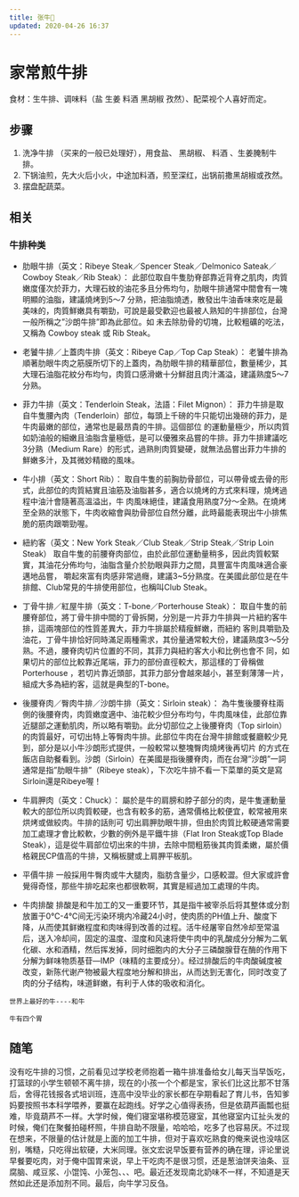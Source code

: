 ```yaml
---
title: 张牛🐂
updated: 2020-04-26 16:37
---
```



# 家常煎牛排

食材：生牛排、调味料（盐 生姜 料酒 黑胡椒 孜然）、配菜视个人喜好而定。

## 步骤

1. 洗净牛排 （买来的一般已处理好），用食盐、 黑胡椒、 料酒 、生姜腌制牛排。
2. 下锅油煎，先大火后小火，中途加料酒，煎至深红，出锅前撒黑胡椒或孜然。
3.  摆盘配蔬菜。

## 相关

### 牛排种类

- 肋眼牛排（英文：Ribeye Steak／Spencer Steak／Delmonico Sateak／Cowboy Steak／Rib Steak）：
此部位取自牛隻肋脊部靠近背脊之肌肉，肉質嫩度僅次於菲力，大理石紋的油花多且分佈均勻，肋眼牛排通常中間會有一塊明顯的油脂，建議燒烤到5～7 分熟，把油脂燒透，散發出牛油香味來吃是最美味的，肉質鮮嫩具有嚼勁，可說是最受歡迎也最被人熟知的牛排部位，台灣一般所稱之”沙朗牛排”即為此部位。如 未去除肋骨的切塊，比較粗礦的吃法，又稱為 Cowboy steak 或 Rib Steak。
- 老饕牛排／上蓋肉牛排（英文：Ribeye Cap／Top Cap Steak）：
老饕牛排為順著肋眼牛肉之筋膜所切下的上蓋肉，為肋眼牛排的精華部位，數量稀少，其大理石油脂花紋分布均勻，肉質口感滑嫩十分鮮甜且肉汁滿溢，建議熟度5～7分熟。
- 菲力牛排（英文：Tenderloin Steak，法語：Filet Mignon）：
菲力牛排是取自牛隻腰內肉（Tenderloin）部位，每頭上千磅的牛只能切出幾磅的菲力，是牛肉最嫩的部位，通常也是最昂貴的牛排。這個部位 的運動量極少，所以肉質如奶油般的細嫩且油脂含量極低，是可以優雅來品嘗的牛排。菲力牛排建議吃3分熟（Medium Rare）的形式，過熟則肉質變硬，就無法品嘗出菲力牛排的鮮嫩多汁，及其微妙精緻的風味。
- 牛小排（英文：Short Rib）：
取自牛隻的前胸肋骨部位，可以帶骨或去骨的形式，此部位的肉質結實且油筋及油脂甚多，適合以燒烤的方式來料理，燒烤過程中油汁會隨著高溫溢出，牛 肉風味絕佳，建議食用熟度7分～全熟。在燒烤至全熟的狀態下，牛肉收縮會與肋骨部位自然分離，此時最能表現出牛小排焦脆的筋肉跟嚼勁喔。
- 紐約客（英文：New York Steak／Club Steak／Strip Steak／Strip Loin Steak）
取自牛隻的前腰脊肉部位，由於此部位運動量稍多，因此肉質較緊實，其油花分佈均勻，油脂含量介於肋眼與菲力之間，具豐富牛肉風味適合豪邁地品嘗， 嚼起來富有肉感非常過癮，建議3~5分熟度。在美國此部位是在牛排館、Club常見的牛排使用部位，也稱叫Club Steak。
- 丁骨牛排／紅屋牛排（英文：T-bone／Porterhouse Steak）：
取自牛隻的前腰脊部位，將丁骨牛排中間的丁骨拆開，分別是一片菲力牛排與一片紐約客牛排，這兩塊部位的性質差異大，菲力牛排屬於精瘦鮮嫩，而紐約 客則具嚼勁及油花，丁骨牛排恰好同時滿足兩種需求，其份量通常較大份，建議熟度3～5分熟。不過，腰脊肉切片位置的不同，其菲力與紐約客大小和比例也會不 同，如果切片的部位比較靠近尾端，菲力的部份直徑較大，那這樣的丁骨稱做 Porterhouse ，若切片靠近頭部，其菲力部分會越來越小，甚至剩薄薄一片，組成大多為紐約客，這就是典型的T-bone。
- 後腰脊肉／臀肉牛排／沙朗牛排（英文：Sirloin steak）：
為牛隻後腰脊柱兩側的後腰脊肉，肉質嫩度適中、油花較少但分布均勻，牛肉風味佳，此部位靠近腿部之運動肌肉，所以略有嚼勁。此分切部位之上後腰脊肉（Top sirloin）的肉質最好，可切出特上等臀肉牛排。此部位牛肉在台灣牛排館或餐廳較少見到，部分是以小牛沙朗形式提供，一般較常以整塊臀肉燒烤後再切片 的方式在飯店自助餐看到。沙朗（Sirloin）在美國是指後腰脊肉，而在台灣”沙朗”一詞通常是指”肋眼牛排”（Ribeye steak），下次吃牛排不看一下菜單的英文是寫Sirloin還是Ribeye喔！
- 牛肩胛肉（英文：Chuck）：
屬於是牛的肩膀和脖子部分的肉，是牛隻運動量較大的部位所以肉質較硬，也含有較多的筋，通常價格比較便宜，較常被用來烘烤或做絞肉。牛排的話則可 切出肩胛肋眼牛排，但由於肉質比較硬通常需要加工處理才會比較軟，少數的例外是平鐵牛排（Flat Iron Steak或Top Blade Steak），這是從牛肩部位切出來的牛排，去除中間粗筋後其肉質柔嫩，屬於價格親民CP值高的牛排，又稱板腱或上肩胛平板肌。
- 平價牛排
一般採用牛臀肉或牛大腿肉，脂肪含量少，口感較澀。但大家或許會覺得奇怪，那些牛排吃起來也都很軟啊，其實是經過加工處理的牛肉。

- 牛肉排酸
排酸是和牛加工的又一重要环节，其是指牛被宰杀后将其整体或分割放置于0℃-4℃间无污染环境内冷藏24小时，使肉质的PH值上升、酸度下降，从而使其鲜嫩程度和肉味得到改善的过程。活牛经屠宰自然冷却至常温后，送入冷却间，固定的温度、湿度和风速将使牛肉中的乳酸成分分解为二氧化碳、水和酒精，然后挥发掉，同时细胞内的大分子三磷酸腺苷在酶的作用下分解为鲜味物质基苷—IMP（味精的主要成分）。经过排酸后的牛肉酸碱度被改变，新陈代谢产物被最大程度地分解和排出，从而达到无害化，同时改变了肉的分子结构，味道鲜嫩，有利于人体的吸收和消化。

```
世界上最好的牛----和牛
```

```
牛有四个胃
```

## 随笔

没有吃牛排的习惯，之前看见过学校老师抱着一箱牛排准备给女儿每天当早饭吃，打篮球的小学生顿顿不离牛排，现在的小孩一个个都是宝，家长们比这比那不甘落后，舍得花钱报各式培训班，连高中没毕业的家长都在孕期看起了育儿书，告知爹妈要按照书本科学喂养，要赢在起跑线。好学之心值得表扬，但是依葫芦画瓢也挺难，毕竟葫芦不一样。大学时候，俺们寝室堪称模范寝室，其他寝室内讧扯头发的时候，俺们在聚餐拍碰杯照，牛排自助不限量，哈哈哈，吃多了也容易厌。不过现在想来，不限量的估计就是上面的加工牛排，但对于喜欢吃熟食的俺来说也没啥区别，嘴糙，只吃得出软硬，大米同理。张文宏说早饭要有营养的确在理，评论里说早餐要吃肉，对于俺中国胃来说，早上干吃肉不是很习惯，还是葱油饼夹油条、豆腐脑、咸豆浆、小馄饨、小笼包、、、吧。最近还发现南北奶味不一样，不知道是天然如此还是添加剂不同。最后，向牛学习反刍。
